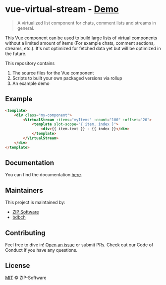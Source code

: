 # vue-virtual-stream - [Demo](https://zip-software.github.io/vue-virtual-stream/)

> A virtualized list component for chats, comment lists and streams in general.

This Vue component can be used to build large lists of virtual components without a limited amount of items (For example chats, comment sections, streams, etc.). It's not optimized for fetched data yet but will be optimized in the future.

This repository contains

1. The source files for the Vue component
2. Scripts to built your own packaged versions via rollup
3. An example demo

## Example

```html
<template>
    <div class="my-component">
        <VirtualStream :items="myItems" :count="100" :offset="20">
            <template slot-scope="{ item, index }">
                <div>{{ item.text }} - {{ index }}</div>
            </template>
        </VirtualStream>
    </div>
</template>
```

## Documentation

You can find the documentation [here](https://vue-virtual-stream.zip.app/).

## Maintainers
This project is maintained by:

* [ZIP Software](https://github.com/ZIP-Software)
* [bdbch](https://github.com/bdbch)

## Contributing

Feel free to dive in! [Open an issue](https://github.com/ZIP-Software/vue-virtual-stream/issues) or submit PRs. Check out our Code of Conduct if you have any questions.

## License

[MIT](https://github.com/ZIP-Software/vue-virtual-stream/blob/master/LICENSE) © ZIP-Software
